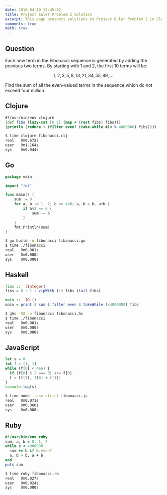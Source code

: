 ```yaml
---
date: 2016-04-19 17:45:32
title: Project Euler Problem 2 Solution
excerpt: This page presents solutions to Project Euler Problem 2 in Clojure, Go, Haskell, JavaScript and Ruby.
comments: true
math: true
---
```



## Question

<p>
Each new term in the Fibonacci sequence is generated by adding the previous two 
terms. By starting with 1 and 2, the first 10 terms will be:
</p>

$$1, 2, 3, 5, 8, 13, 21, 34, 55, 89, ...$$

<p>
Find the sum of all the even-valued terms in the sequence which do not exceed 
four million.
</p>






## Clojure

```clojure
#!/usr/bin/env clojure
(def fibs (lazy-cat [0 1] (map + (rest fibs) fibs)))
(println (reduce + (filter even? (take-while #(< % 4000000) fibs))))

```


```bash
$ time clojure fibonacci.clj
real   0m0.672s
user   0m1.164s
sys    0m0.044s
```



## Go

```go
package main

import "fmt"

func main() {
    sum := 0
    for a, b := 1, 2; b <= 4e6; a, b = b, a+b {
        if b%2 == 0 {
            sum += b
        }
    }
    fmt.Println(sum)
}
```


```bash
$ go build -o fibonacci fibonacci.go
$ time ./fibonacci
real   0m0.001s
user   0m0.000s
sys    0m0.000s
```



## Haskell

```haskell
fibs ::  [Integer]
fibs = 0 : 1 : zipWith (+) fibs (tail fibs)

main ::  IO ()
main = print $ sum $ filter even $ takeWhile (<4000000) fibs
```


```bash
$ ghc -O2 -o fibonacci fibonacci.hs
$ time ./fibonacci
real   0m0.001s
user   0m0.000s
sys    0m0.000s
```



## JavaScript

```javascript
let s = 0
let f = [1, 1]
while (f[0] < 4e6) {
  if (f[0] % 2 === 0) s+= f[0]
  f = [f[1], f[0] + f[1]]
}
console.log(s)
```


```bash
$ time node --use-strict fibonacci.js
real   0m0.071s
user   0m0.060s
sys    0m0.008s
```



## Ruby

```ruby
#!/usr/bin/env ruby
sum, a, b = 0, 1, 2
while b < 4000000
  sum += b if b.even?
  a, b = b, a + b
end
puts sum
```


```bash
$ time ruby fibonacci.rb
real   0m0.027s
user   0m0.024s
sys    0m0.000s
```


